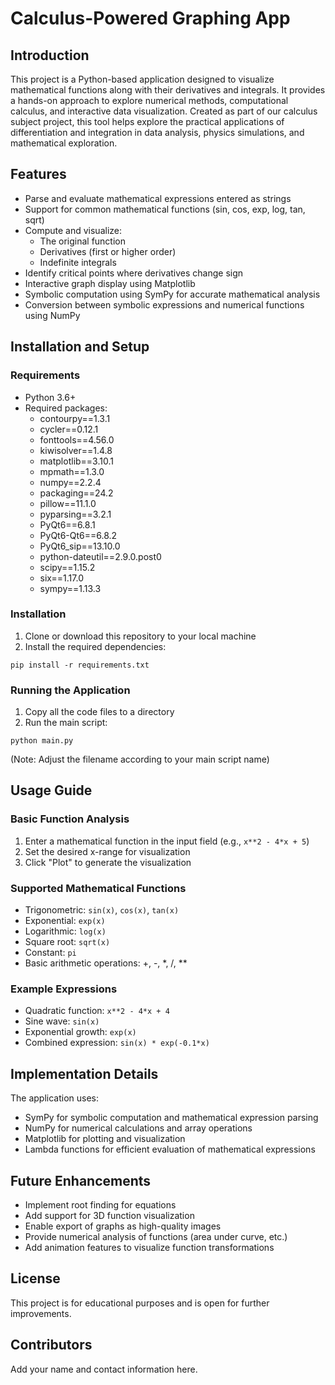 # Calculus-Powered Graphing App

## Introduction
This project is a Python-based application designed to visualize mathematical functions along with their derivatives and integrals. It provides a hands-on approach to explore numerical methods, computational calculus, and interactive data visualization. Created as part of our calculus subject project, this tool helps explore the practical applications of differentiation and integration in data analysis, physics simulations, and mathematical exploration.

## Features
- Parse and evaluate mathematical expressions entered as strings
- Support for common mathematical functions (sin, cos, exp, log, tan, sqrt)
- Compute and visualize:
  - The original function
  - Derivatives (first or higher order)
  - Indefinite integrals
- Identify critical points where derivatives change sign
- Interactive graph display using Matplotlib
- Symbolic computation using SymPy for accurate mathematical analysis
- Conversion between symbolic expressions and numerical functions using NumPy

## Installation and Setup

### Requirements
- Python 3.6+
- Required packages:
  - contourpy==1.3.1
  - cycler==0.12.1
  - fonttools==4.56.0
  - kiwisolver==1.4.8
  - matplotlib==3.10.1
  - mpmath==1.3.0
  - numpy==2.2.4
  - packaging==24.2
  - pillow==11.1.0
  - pyparsing==3.2.1
  - PyQt6==6.8.1
  - PyQt6-Qt6==6.8.2
  - PyQt6_sip==13.10.0
  - python-dateutil==2.9.0.post0
  - scipy==1.15.2
  - six==1.17.0
  - sympy==1.13.3

### Installation
1. Clone or download this repository to your local machine
2. Install the required dependencies:
```
pip install -r requirements.txt
```

### Running the Application
1. Copy all the code files to a directory
2. Run the main script:
```
python main.py
```
(Note: Adjust the filename according to your main script name)

## Usage Guide

### Basic Function Analysis
1. Enter a mathematical function in the input field (e.g., `x**2 - 4*x + 5`)
2. Set the desired x-range for visualization
3. Click "Plot" to generate the visualization

### Supported Mathematical Functions
- Trigonometric: `sin(x)`, `cos(x)`, `tan(x)`
- Exponential: `exp(x)`
- Logarithmic: `log(x)`
- Square root: `sqrt(x)`
- Constant: `pi`
- Basic arithmetic operations: +, -, *, /, **

### Example Expressions
- Quadratic function: `x**2 - 4*x + 4`
- Sine wave: `sin(x)`
- Exponential growth: `exp(x)`
- Combined expression: `sin(x) * exp(-0.1*x)`

## Implementation Details

The application uses:
- SymPy for symbolic computation and mathematical expression parsing
- NumPy for numerical calculations and array operations
- Matplotlib for plotting and visualization
- Lambda functions for efficient evaluation of mathematical expressions

## Future Enhancements
- Implement root finding for equations
- Add support for 3D function visualization
- Enable export of graphs as high-quality images
- Provide numerical analysis of functions (area under curve, etc.)
- Add animation features to visualize function transformations

## License
This project is for educational purposes and is open for further improvements.

## Contributors
Add your name and contact information here.